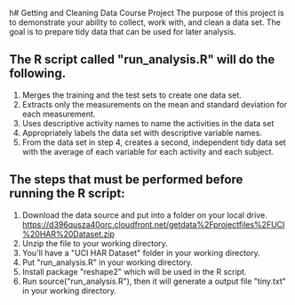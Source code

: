 h# Getting and Cleaning Data Course Project
The purpose of this project is to demonstrate your ability to collect, work with, and clean a data set. The goal is to prepare tidy data that can be used for later analysis. 

## The R script called "run_analysis.R" will do the following. 
1. Merges the training and the test sets to create one data set.
2. Extracts only the measurements on the mean and standard deviation for each measurement. 
3. Uses descriptive activity names to name the activities in the data set
4. Appropriately labels the data set with descriptive variable names. 
5. From the data set in step 4, creates a second, independent tidy data set with the average of each variable for each activity and each subject.

## The steps that must be performed before running the R script:
1. Download the data source and put into a folder on your local drive. https://d396qusza40orc.cloudfront.net/getdata%2Fprojectfiles%2FUCI%20HAR%20Dataset.zip 
2. Unzip the file to your working directory. 
3. You'll have a "UCI HAR Dataset" folder in your working directory.
4. Put "run_analysis.R" in your working directory.
5. Install package "reshape2" which will be used in the R script.
6. Run source("run_analysis.R"), then it will generate a output file "tiny.txt" in your working directory.
